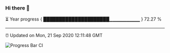 ### Hi there 👋

⏳ Year progress { █████████████████████▁▁▁▁▁▁▁▁▁ } 72.27 %

---

⏰ Updated on Mon, 21 Sep 2020 12:11:48 GMT

![Progress Bar CI](https://github.com/liununu/liununu/workflows/Progress%20Bar%20CI/badge.svg)
